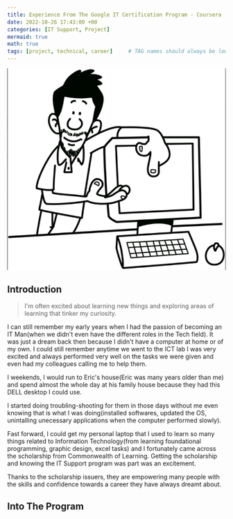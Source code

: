 ```yaml
---
title: Experience From The Google IT Certification Program - Coursera
date: 2022-10-26 17:43:00 +00
categories: [IT Support, Project]
mermaid: true
math: true
tags: [project, technical, career]     # TAG names should always be lowercase
---
```


![it technician](/assets/img/it-technician.png)

## Introduction

> I'm often excited about learning new things and exploring areas of learning that tinker my curiosity.

I can still remember my early years when I had the passion of becoming an IT Man(when we didn't even have the different roles in the Tech field). It was just a dream back then because I didn't have a computer at home or of my own. I could still remember anytime we went to the ICT lab I was very excited and always performed very well on the tasks we were given and even had my colleagues calling me to help them.

I weekends, I would run to Eric's house(Eric was many years older than me) and spend almost the whole day at his family house because they had this DELL desktop I could use.

I started doing troubling-shooting for them in those days without me even knowing that is what I was doing(installed softwares, updated the OS, unintalling unecessary applications when the computer performed slowly).

Fast forward, I could get my personal laptop that I used to learn so many things related to Information Technology(from learning foundational programming, graphic design, excel tasks) and I fortunately came across the scholarship from Commonwealth of Learning. Getting the scholarship and knowing the IT Support program was part was an excitement. 

Thanks to the scholarship issuers, they are empowering many people with the skills and confidence towards a career they have always dreamt about.

## Into The Program